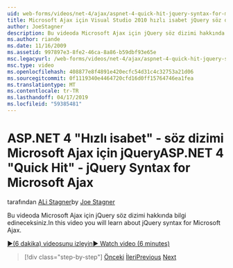 ```yaml
---
uid: web-forms/videos/net-4/ajax/aspnet-4-quick-hit-jquery-syntax-for-microsoft-ajax
title: Microsoft Ajax için Visual Studio 2010 hızlı isabet jQuery söz dizimi | Microsoft Docs
author: JoeStagner
description: Bu videoda Microsoft Ajax için jQuery söz dizimi hakkında bilgi edineceksiniz.
ms.author: riande
ms.date: 11/16/2009
ms.assetid: 997897e3-8fe2-46ca-8a86-b59dbf93e65e
msc.legacyurl: /web-forms/videos/net-4/ajax/aspnet-4-quick-hit-jquery-syntax-for-microsoft-ajax
msc.type: video
ms.openlocfilehash: 408877e8f4891e420ecfc54d31c4c32753a21d06
ms.sourcegitcommit: 0f1119340e4464720cfd16d0ff15764746ea1fea
ms.translationtype: MT
ms.contentlocale: tr-TR
ms.lasthandoff: 04/17/2019
ms.locfileid: "59385481"
---
```

# <a name="aspnet-4-quick-hit---jquery-syntax-for-microsoft-ajax"></a><span data-ttu-id="8e0d4-103">ASP.NET 4 "Hızlı isabet" - söz dizimi Microsoft Ajax için jQuery</span><span class="sxs-lookup"><span data-stu-id="8e0d4-103">ASP.NET 4 "Quick Hit" - jQuery Syntax for Microsoft Ajax</span></span>

<span data-ttu-id="8e0d4-104">tarafından [ALi Stagner](https://github.com/JoeStagner)</span><span class="sxs-lookup"><span data-stu-id="8e0d4-104">by [Joe Stagner](https://github.com/JoeStagner)</span></span>

<span data-ttu-id="8e0d4-105">Bu videoda Microsoft Ajax için jQuery söz dizimi hakkında bilgi edineceksiniz.</span><span class="sxs-lookup"><span data-stu-id="8e0d4-105">In this video you will learn about jQuery syntax for Microsoft Ajax.</span></span> 

[<span data-ttu-id="8e0d4-106">&#9654;(6 dakika) videosunu izleyin</span><span class="sxs-lookup"><span data-stu-id="8e0d4-106">&#9654; Watch video (6 minutes)</span></span>](https://channel9.msdn.com/Blogs/ASP-NET-Site-Videos/aspnet-4-quick-hit-jquery-syntax-for-microsoft-ajax)

> [!div class="step-by-step"]
> <span data-ttu-id="8e0d4-107">[Önceki](aspnet-4-quick-hit-the-scriptloader.md)
> [İleri](aspnet-4-quick-hit-ajax-data-templates.md)</span><span class="sxs-lookup"><span data-stu-id="8e0d4-107">[Previous](aspnet-4-quick-hit-the-scriptloader.md)
[Next](aspnet-4-quick-hit-ajax-data-templates.md)</span></span>
